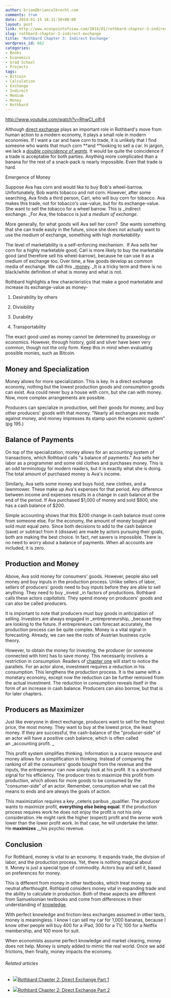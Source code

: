```yaml
---
author: brian@briancalbrecht.com
comments: true
date: 2014-01-15 16:31:50+00:00
layout: post
link: http://www.econpointofview.com/2014/01/rothbard-chapter-3-indirect-exchange/
slug: rothbard-chapter-3-indirect-exchange
title: 'Rothbard Chapter 3: Indirect Exchange'
wordpress_id: 662
categories:
- Books
- Economics
- Grad School
- Projects
tags:
- Bitcoin
- Calculation
- Exchange
- Indirect
- Medium
- Money
- Rothbard
---
```


http://www.youtube.com/watch?v=RhwCI_oIfr4

Although [direct exchange](http://econpointofview.com/2014/01/09/rothbard-chapter-2-direct-exchange-part-2/) plays an important role in Rothbard's move from human action to a modern economy, it plays a small role in modern economies. If I want a car and have corn to trade, it is unlikely that I find someone who wants that much corn **and **looking to sell a car. In jargon, we lack a _[double coincidence of wants](http://en.wikipedia.org/wiki/Coincidence_of_wants)._ It would be quite the coincidence if a trade is acceptable for both parties. Anything more complicated than a banana for the rest of a snack-pack is nearly impossible. Even that trade is hard.

Emergence of Money

Suppose Ava has corn and would like to buy Bob's wheel-barrow. Unfortunately, Bob wants tobacco and not corn. However, after some searching, Ava finds a third person, Carl, who will buy corn for tobacco. Ava makes this trade, not for tobacco's use-value, but for its exchange-value. She want to sell the tobacco for a wheel barrow. This is _indirect exchange. _For Ava, the tobacco is just a _medium of exchange._

More generally, for what goods will Ava sell her corn?  She wants something that she can trade easily in the future, since she does not actually want to use the medium of exchange, something with high _marketability.<!-- more -->_

The level of marketability is a self-enforcing mechanism.  If Ava sells her corn for a highly marketable good, Carl is more likely to buy the marketable good (and therefore sell his wheel-barrow), because he can use it as a medium of exchange too. Over time, a few goods develop as common media of exchange. We call this _[money](http://mises.org/document/4984). _It is a tricky term and there is no black/white definition of what is money and what is not.

Rothbard highlights a few characteristics that make a good marketable and increase its exchange-value as money-



	
  1. Desirability by others

	
  2. Divisibility

	
  3. Durability

	
  4. Transportability


The exact good used as money cannot be determined by praxeology or economics. However, through history, gold and silver have been very common, though not the only form. Keep this in mind when evaluating possible monies, such as Bitcoin.


## Money and Specialization


Money allows for more specialization. This is key. In a direct exchange economy, nothing but the lowest production goods and consumption goods can exist. Ava could never buy a house with corn, but she can with money. Now, more complex arrangements are possible.

Producers can specialize in production, sell their goods for money, and buy other producers' goods with that money. "Nearly all exchanges are made against money, and money impresses its stamp upon the economic system" (pg 195.)


## Balance of Payments


On top of the specialization, money allows for an accounting system of transactions, which Rothbard calls "a balance of payments." Ava sells her labor as a programmer and some old clothes and purchases money. This is an odd terminology for modern readers, but it is exactly what she is doing. The total amount of purchased money is Ava's income.

Similarly, Ava sells some money and buys food, new clothes, and a lawnmower. These make up Ava's expenses for that period. Any difference between income and expenses results in a change in cash balance at the end of the period. If Ava purchased $1,000 of money and sold $800, she has a cash balance of $200.

Simple accounting shows that this $200 change in cash balance must come from someone else. For the economy, the amount of money bought and sold must equal zero. Since both decisions to add to the cash balance (save) or subtract from it (dissave) are made by actors pursuing their goals, both are making the best choice. In fact, net savers is impossible. There is no need to worry about a balance of payments. When all accounts are included, it is zero.


## Production and Money


Above, Ava sold money for consumers' goods. However, people also sell money and buy inputs in the production process. Unlike sellers of labor, sellers of producers' goods need to buy inputs before they are able to sell anything. They need to buy _invest _in factors of productions. Rothbard calls these actors _capitalists._ They spend money on producers' goods and can also be called producers.

It is important to note that producers must buy goods in anticipation of selling. Investors are always engaged in _entrepreneurship, _because they are looking to the future. If entrepreneurs can forecast accurately, the production process can be quite complex. Money is a vital signal in forecasting. Already, we can see the roots of Austrian business cycle theory.

However, to obtain the money for investing, the producer (or someone connected with him) has to save money. This necessarily involves a restriction in consumption. Readers of [chapter one](http://econpointofview.com/2013/09/28/rothbards-chapter-1-fundamentals-of-human-action/) will start to notice the parallels. For an actor alone, investment requires a reduction in his consumption. This lengthens the production process. It is the same with a monetary economy, except now the reduction can be further removed from the actual investment. The reduction in consumption reveals itself in the form of an increase in cash balance. Producers can also borrow, but that is for later chapters.


## Producers as Maximizer


Just like everyone in direct exchange, producers want to sell for the highest price, the most money. They want to buy at the lowest price, the least money. If they are successful, the cash-balance of the "producer-side" of an actor will have a positive cash balance, which is often called an _accounting profit. _

This profit system simplifies thinking. Information is a scarce resource and money allows for a simplification in thinking. Instead of comparing the ranking of all the consumers' goods bought from the revenue and the inputs, the entrepreneur can now simply look at his profit. It is a shorthand signal for his efficiency. The producer tries to maximize this profit from production, which allows for more goods to be consumed by the "consumer-side" of an actor. Remember, consumption what we call the means to ends and are always the goals of action.

This maximization requires a key _ceteris paribus _qualifier. The producer wants to maximize profit, **everything else being equal**. If the production process requires work he does not enjoy the profit is not his only consideration. He might rank the higher (expect) profit and the worse work lower than the lower profit work. In that case, he will undertake the latter. He **maximizes** __his psychic revenue.


## Conclusion


For Rothbard, money is vital to an economy. It expands trade, the division of labor, and the production process. Yet, there is nothing magical about it. Money is just a special type of commodity. Actors buy and sell it, based on preferences for money.

This is different from money in other textbooks, which treat money as neutral afterthought. Rothbard considers money vital in expanding trade and the ability to calculate in production. Both of these aspects are different from Samuelsonian textbooks and come from differences in their understanding of [knowledge](http://econpointofview.com/2013/10/29/talking-past-each-other/).

With perfect knowledge and friction-less exchanges assumed in other texts, money is meaningless. I know I can sell my car for 1,000 bananas, because I know other people will buy 400 for a iPad, 300 for a TV, 100 for a Netflix membership, and 100 more for suit.

When economists assume perfect knowledge and market clearing, money does not help. Money is simply added to mimic the real world. Once we add frictions, then finally, money impacts the economy.


###### Related articles





	
  * [![](http://i.zemanta.com/236870358_80_80.jpg)](http://econpointofview.com/2014/01/07/rothbard-chapter-2-direct-exchange-part-1-2/)[Rothbard Chapter 2: Direct Exchange Part 1](http://econpointofview.com/2014/01/07/rothbard-chapter-2-direct-exchange-part-1-2/)

	
  * [![](http://i.zemanta.com/237438363_80_80.jpg)](http://econpointofview.com/2014/01/09/rothbard-chapter-2-direct-exchange-part-2/)[Rothbard Chapter 2: Direct Exchange Part 2](http://econpointofview.com/2014/01/09/rothbard-chapter-2-direct-exchange-part-2/)


